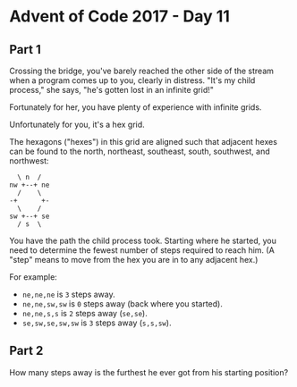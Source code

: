 # Advent of Code 2017 - Day 11

## Part 1
Crossing the bridge, you've barely reached the other side of the stream when a
program comes up to you,
clearly in distress.
"It's my child process," she says, "he's gotten lost in an infinite grid!"

Fortunately for her, you have plenty of experience with infinite grids.

Unfortunately for you, it's a hex grid.

The hexagons ("hexes") in this grid are aligned such that adjacent hexes can be
found to the north, northeast, southeast, south, southwest, and northwest:

```
  \ n  /
nw +--+ ne
  /    \
-+      +-
  \    /
sw +--+ se
  / s  \
```

You have the path the child process took.
Starting where he started,
you need to determine the fewest number of steps required to reach him.
(A "step" means to move from the hex you are in to any adjacent hex.)

For example:
- `ne,ne,ne` is `3` steps away.
- `ne,ne,sw,sw` is `0` steps away (back where you started).
- `ne,ne,s,s` is `2` steps away (`se,se`).
- `se,sw,se,sw,sw` is `3` steps away (`s,s,sw`).


## Part 2
How many steps away is the furthest he ever got from his starting position?

